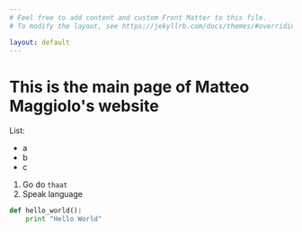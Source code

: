 ```yaml
---
# Feel free to add content and custom Front Matter to this file.
# To modify the layout, see https://jekyllrb.com/docs/themes/#overriding-theme-defaults

layout: default
---
```

# This is the main page of Matteo Maggiolo's website

List:
 - a
 - b
 - c
 

1. Go do `thaat`
2. Speak language

```python
def hello_world():
    print "Hello World"
```